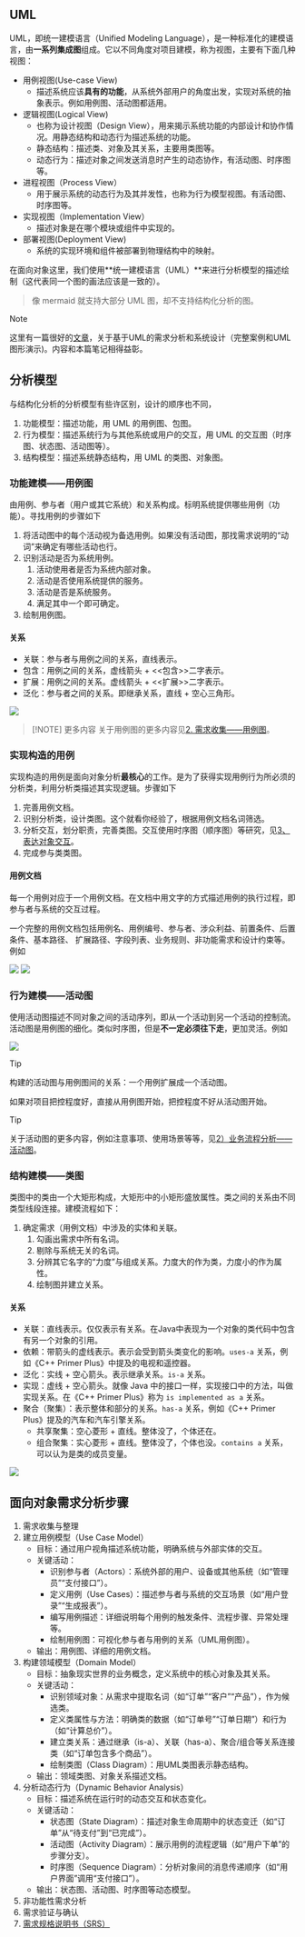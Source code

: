 
## UML

UML，即统一建模语言（Unified Modeling Language），是一种标准化的建模语言，由**一系列集成图**组成。它以不同角度对项目建模，称为视图，主要有下面几种视图：

- 用例视图(Use-case View)
	- 描述系统应该**具有的功能**，从系统外部用户的角度出发，实现对系统的抽象表示。例如用例图、活动图都适用。
- 逻辑视图(Logical View)
	- 也称为设计视图（Design View），用来揭示系统功能的内部设计和协作情况。用静态结构和动态行为描述系统的功能。
	- 静态结构：描述类、对象及其关系，主要用类图等。
	- 动态行为：描述对象之间发送消息时产生的动态协作，有活动图、时序图等。
- 进程视图（Process View）
	- 用于展示系统的动态行为及其并发性，也称为行为模型视图。有活动图、时序图等。
- 实现视图（Implementation View）
	- 描述对象是在哪个模块或组件中实现的。
- 部署视图(Deployment View)
	- 系统的实现环境和组件被部署到物理结构中的映射。


在面向对象这里，我们使用**统一建模语言（UML）**来进行分析模型的描述绘制（这代表同一个图的画法应该是一致的）。

> 像 mermaid 就支持大部分 UML 图，却不支持结构化分析的图。

> [!NOTE]
> 这里有一篇很好的[文章](基于UML的需求分析和系统设计（完整案例和UML图形演示）.md)，关于基于UML的需求分析和系统设计（完整案例和UML图形演示)。内容和本篇笔记相得益彰。

## 分析模型

与结构化分析的分析模型有些许区别，设计的顺序也不同，

1. 功能模型：描述功能，用 UML 的用例图、包图。
2. 行为模型：描述系统行为与其他系统或用户的交互，用 UML 的交互图（时序图、状态图、活动图等）。
3. 结构模型：描述系统静态结构，用 UML 的类图、对象图。

### 功能建模——用例图

由用例、参与者（用户或其它系统）和关系构成。标明系统提供哪些用例（功能）。寻找用例的步骤如下

1. 将活动图中的每个活动视为备选用例。如果没有活动图，那找需求说明的“动词”来确定有哪些活动也行。
2. 识别活动是否为系统用例。
	1. 活动使用者是否为系统内部对象。
	2. 活动是否使用系统提供的服务。
	3. 活动是否是系统服务。
	4. 满足其中一个即可确定。
3. 绘制用例图。

#### 关系

- 关联：参与者与用例之间的关系，直线表示。
- 包含：用例之间的关系，虚线箭头 + <<包含>>二字表示。
- 扩展：用例之间的关系。虚线箭头 + <<扩展>>二字表示。
- 泛化：参与者之间的关系。即继承关系，直线 + 空心三角形。

![](./attachments/image-19.png)


> [!NOTE] 更多内容
> 关于用例图的更多内容见[2. 需求收集——用例图](基于UML的需求分析和系统设计（完整案例和UML图形演示）.md#2.%20需求收集——用例图)。

### 实现构造的用例

实现构造的用例是面向对象分析**最核心**的工作。是为了获得实现用例行为所必须的分析类，利用分析类描述其实现逻辑。步骤如下

1. 完善用例文档。
2. 识别分析类，设计类图。这个就看你经验了，根据用例文档名词筛选。
3. 分析交互，划分职责，完善类图。交互使用时序图（顺序图）等研究，见[3、表达对象交互](基于UML的需求分析和系统设计（完整案例和UML图形演示）.md#3、表达对象交互)。
4. 完成参与类类图。

#### 用例文档

每一个用例对应于一个用例文档。在文档中用文字的方式描述用例的执行过程，即参与者与系统的交互过程。

一个完整的用例文档包括用例名、用例编号、参与者、涉众利益、前置条件、后置条件、基本路径、 扩展路径、字段列表、业务规则、非功能需求和设计约束等。例如

![](./attachments/image-20.png)
![](./attachments/image-21.png)

### 行为建模——活动图

使用活动图描述不同对象之间的活动序列，即从一个活动到另一个活动的控制流。活动图是用例图的细化。类似时序图，但是**不一定必须往下走**，更加灵活。例如

![](./attachments/image-18.png)

> [!TIP]
>  构建的活动图与用例图间的关系：一个用例扩展成一个活动图。
>  
>  如果对项目把控程度好，直接从用例图开始，把控程度不好从活动图开始。

> [!TIP]
> 关于活动图的更多内容，例如注意事项、使用场景等等，见[2）业务流程分析——活动图](基于UML的需求分析和系统设计（完整案例和UML图形演示）.md#2）业务流程分析——活动图)。

### 结构建模——类图

类图中的类由一个大矩形构成，大矩形中的小矩形盛放属性。类之间的关系由不同类型线段连接。建模流程如下：

1. 确定需求（用例文档）中涉及的实体和关联。
	1. 勾画出需求中所有名词。
	2. 剔除与系统无关的名词。
	3. 分辨其它名字的“力度”与组成关系。力度大的作为类，力度小的作为属性。
	4. 绘制图并建立关系。

#### 关系

- 关联：直线表示。仅仅表示有关系。在Java中表现为一个对象的类代码中包含有另一个对象的引用。
- 依赖：带箭头的虚线表示。表示会受到箭头类变化的影响。`uses-a` 关系，例如《C++ Primer Plus》中提及的电视和遥控器。
- 泛化：实线 + 空心箭头。表示继承关系。`is-a` 关系。
- 实现：虚线 + 空心箭头。就像 Java 中的接口一样，实现接口中的方法，叫做实现关系。在《C++ Primer Plus》称为 `is implemented as a` 关系。
- 聚合（聚集）：表示整体和部分的关系。`has-a` 关系，例如《C++ Primer Plus》提及的汽车和汽车引擎关系。
	- 共享聚集：空心菱形 + 直线。整体没了，个体还在。
	- 组合聚集：实心菱形 + 直线。整体没了，个体也没。`contains a` 关系，可以认为是类的成员变量。

![](./attachments/image-22.png)

## 面向对象需求分析步骤

1. 需求收集与整理
2. 建立用例模型（Use Case Model）
	- 目标：通过用户视角描述系统功能，明确系统与外部实体的交互。
	- 关键活动：
	    - 识别参与者（Actors）：系统外部的用户、设备或其他系统（如“管理员”“支付接口”）。
	    - 定义用例（Use Cases）：描述参与者与系统的交互场景（如“用户登录”“生成报表”）。
	    - 编写用例描述：详细说明每个用例的触发条件、流程步骤、异常处理等。
	    - 绘制用例图：可视化参与者与用例的关系（UML用例图）。
	- 输出：用例图、详细的用例文档。
3. 构建领域模型（Domain Model）
	- 目标：抽象现实世界的业务概念，定义系统中的核心对象及其关系。
	- 关键活动：
	    - 识别领域对象：从需求中提取名词（如“订单”“客户”“产品”），作为候选类。
	    - 定义类属性与方法：明确类的数据（如“订单号”“订单日期”）和行为（如“计算总价”）。
	    - 建立类关系：通过继承（is-a）、关联（has-a）、聚合/组合等关系连接类（如“订单包含多个商品”）。
	    - 绘制类图（Class Diagram）：用UML类图表示静态结构。
	- 输出：领域类图、对象关系描述文档。
4. 分析动态行为（Dynamic Behavior Analysis）
	- 目标：描述系统在运行时的动态交互和状态变化。
	- 关键活动：
	    - 状态图（State Diagram）：描述对象生命周期中的状态变迁（如“订单”从“待支付”到“已完成”）。
	    - 活动图（Activity Diagram）：展示用例的流程逻辑（如“用户下单”的步骤分支）。
	    - 时序图（Sequence Diagram）：分析对象间的消息传递顺序（如“用户界面”调用“支付接口”）。
	- 输出：状态图、活动图、时序图等动态模型。
5. 非功能性需求分析
6. 需求验证与确认
7. [需求规格说明书（SRS）](01-需求分析.md#需求规格说明书（SRS）)